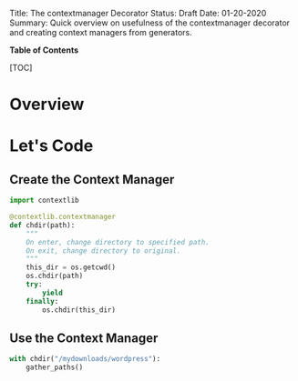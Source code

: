 Title: The contextmanager Decorator
Status: Draft
Date: 01-20-2020
Summary: Quick overview on usefulness of the contextmanager decorator and creating context managers from generators.

**Table of Contents**

[TOC]

# Overview



# Let's Code

## Create the Context Manager
```python
import contextlib

@contextlib.contextmanager
def chdir(path):
    """
    On enter, change directory to specified path.
    On exit, change directory to original.
    """
    this_dir = os.getcwd()
    os.chdir(path)
    try:
        yield
    finally:
        os.chdir(this_dir)
```

## Use the Context Manager

```python
with chdir("/mydownloads/wordpress"):
    gather_paths()
```